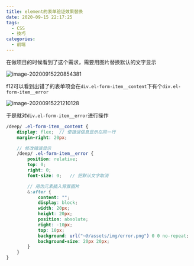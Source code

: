 ```yaml
---
title: element的表单验证效果替换
date: 2020-09-15 22:17:25
tags:
  - CSS
  - 技巧
categories:
  - 前端
---
```


在做项目的时候看到了这个需求，需要用图片替换默认的文字显示

![image-20200915220854381](image-20200915220854381.png)
<!--more-->
f12可以看到出错了的表单项会在`div.el-form-item__content`下有个`div.el-form-item__error`

![image-20200915221210128](image-20200915221210128.png)

于是就对`div.el-form-item__error`进行操作

```scss
/deep/ .el-form-item__content {
    display: flex;	// 使错误信息显示在同一行
    margin-right: 20px;

    // 修改错误显示
    /deep/ .el-form-item__error {
        position: relative;
        top: 0;
        right: 0;
        font-size: 0;	// 把默认文字取消

        // 用伪元素插入背景图片
        &:after {
            content: "";
            display: block;
            width: 20px;
            height: 20px;
            position: absolute;
            right: -10px;
            top: 10px;
            background: url("~@/assets/img/error.png") 0 0 no-repeat;
            background-size: 20px 20px;
        }
    }
}
```


